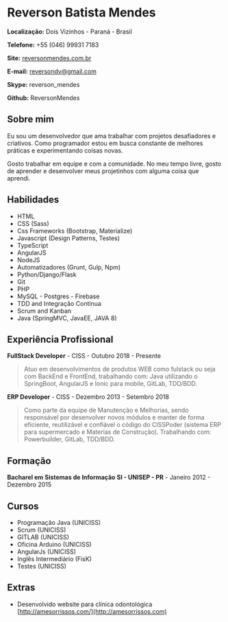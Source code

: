 # Reverson Batista Mendes

**Localização:** Dois Vizinhos - Paraná - Brasil

**Telefone:** +55 (046) 99931 7183

**Site:** [reversonmendes.com.br](http://reversonmendes.github.io)

**E-mail:** reversondv@gmail.com

**Skype:** reverson_mendes

**Github:** ReversonMendes

## Sobre mim
Eu sou um desenvolvedor que ama trabalhar com projetos desafiadores e criativos. Como programador estou em busca constante de melhores práticas e experimentando coisas novas.

Gosto trabalhar em equipe e com a comunidade. No meu tempo livre, gosto de aprender e desenvolver meus projetinhos com alguma coisa que aprendi.

## Habilidades

* HTML 
* CSS (Sass)
* Css Frameworks (Bootstrap, Materialize)
* Javascript (Design Patterns, Testes)
* TypeScript
* AngularJS
* NodeJS
* Automatizadores (Grunt, Gulp, Npm)
* Python/Django/Flask
* Git
* PHP
* MySQL - Postgres - Firebase
* TDD and Integração Contínua
* Scrum and Kanban
* Java (SpringMVC, JavaEE, JAVA 8) 

## Experiência Profissional

**FullStack Developer** - CISS - Outubro 2018 - Presente

> Atuo em desenvolvimentos de produtos WEB como fulstack ou seja com BackEnd e FrontEnd, trabalhando com: Java utilizando o SpringBoot, AngularJS e Ionic para mobile, GitLab, TDD/BDD.

**ERP Developer** - CISS - Dezembro 2013 - Setembro 2018

> Como parte da equipe de Manutenção e Melhorias, sendo responsável por desenvolver novos módulos e manter de forma eficiente, reutilizável e confiável o código do CISSPoder (sistema ERP para supermercado e Materias de Construção). Trabalhando com: Powerbuilder, GitLab, TDD/BDD.

## Formação

**Bacharel em Sistemas de Informação SI - UNISEP - PR** - Janeiro 2012 - Dezembro 2015


## Cursos

* Programação Java (UNICISS)
* Scrum (UNICISS)
* GITLAB (UNICISS)
* Oficina Arduino (UNICISS)
* AngularJs (UNICISS)
* Inglês Intermediário (FisK)
* Testes (UNICISS)


## Extras

* Desenvolvido website para clínica odontológica [http://amesorrissos.com/](http://amesorrissos.com)
